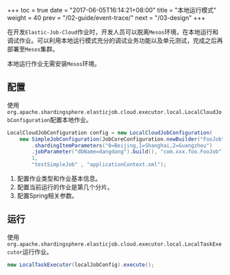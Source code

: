 +++
toc = true
date = "2017-06-05T16:14:21+08:00"
title = "本地运行模式"
weight = 40
prev = "/02-guide/event-trace/"
next = "/03-design"
+++

在开发`Elastic-Job-Cloud`作业时，开发人员可以脱离`Mesos`环境，在本地运行和调试作业。可以利用本地运行模式充分的调试业务功能以及单元测试，完成之后再部署至`Mesos`集群。

本地运行作业无需安装`Mesos`环境。

## 配置

使用`org.apache.shardingsphere.elasticjob.cloud.executor.local.LocalCloudJobConfiguration`配置本地作业。

```java
LocalCloudJobConfiguration config = new LocalCloudJobConfiguration(
    new SimpleJobConfiguration(JobCoreConfiguration.newBuilder("FooJob", "*/2 * * * * ?", 3) //1
        .shardingItemParameters("0=Beijing,1=Shanghai,2=Guangzhou")
        .jobParameter("dbName=dangdang").build(), "com.xxx.foo.FooJob"), 
        1,                                                                               //2
        "testSimpleJob" , "applicationContext.xml");                                     //3
```

1. 配置作业类型和作业基本信息。
1. 配置当前运行的作业是第几个分片。
1. 配置Spring相关参数。

## 运行

使用`org.apache.shardingsphere.elasticjob.cloud.executor.local.LocalTaskExecutor`运行作业。

```java
new LocalTaskExecutor(localJobConfig).execute();
```
